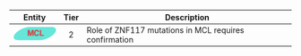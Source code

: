 |Entity|Tier|Description              |
|:----:|:----:|------------------------------|
|![MCL](images/icons/MCL_tier2.png) | 2 | Role of ZNF117 mutations in MCL requires confirmation|
